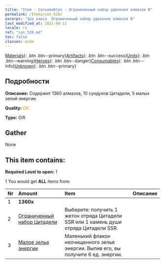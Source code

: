 ```yaml
---
title: "Item - Consumables - Ограниченный набор удвоения алмазов B"
permalink: /Items/con_520/
excerpt: "Эра хаоса  Ограниченный набор удвоения алмазов B"
last_modified_at: 2021-04-11
locale: ru
ref: "con_520.md"
toc: false
classes: wide
---
```

 [Materials](/ru/Items/){: .btn .btn--primary}[Artifacts](/ru/Items/Artifacts/){: .btn .btn--success}[Units](/ru/Items/Units/){: .btn .btn--warning}[Heroes](/ru/Items/Heroes/){: .btn .btn--danger}[Consumables](/ru/Items/Consumables/){: .btn .btn--info}[Unknown](/ru/Items/Unknown/){: .btn .btn--primary}

## Подробности
 **Описание:** Содержит 1360 алмазов, 10 сундуков Цитадели, 5 малых зелий энергии.

 **Quality:** <span style="color: #FF8C00">OK</span>

 **Type:** Gift

## Gather

  None

## This item contains:

 **Required Level to open:** 1

 1 You would get **ALL** items  from:

  | Nr | Amount |     Item    | Описание |
  |:---|:-------|:------------|:-----------:|
  | 1 |  **1360x** | <i class="fas fa-gem"/> |  | 
  | 2 | [Ограниченный набор Цитадели](/ru/Items/con_2103/) | Выберите: получить 1 жетон отряда Цитадели SSR или 1 камень души отряда Цитадели SSR. | 
  | 3 | [Малое зелье энергии](/ru/Items/con_704/) | Маленький флакон неочищенного зелья энергии. Выпив его, вы получите 6 ед. энергии. | 
